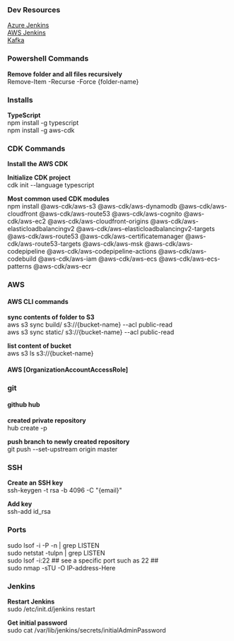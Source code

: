 ### Dev Resources
[Azure Jenkins](http://ops-server.westus2.cloudapp.azure.com:8080/login?from=%2F)<br>
[AWS Jenkins](https://build.rythm.cc/login?from=%2F)<br>
[Kafka](https://login.confluent.io/login?state=g6Fo2SBlSTBhaTlTRlNvUUViQmVsV0pjXzhrZk5ZTE9VUHBrcaN0aWTZIHJFQUtobVlEaUlQTjUxYjFlalNJWmtWWktNN3htdGYzo2NpZNkgbDJoT3AwUzB0a1NCMFRGdHZJWWZaWjlFYUtGdnJTYzY&client=l2hOp0S0tkSB0TFtvIYfZZ9EaKFvrSc6&protocol=oauth2&response_type=id_token&redirect_uri=https%3A%2F%2Fconfluent.cloud%2Fauth_callback&nonce=Ik.mzhx2hxlwDSKCz7Kjmus5hDKAjscG&scope=openid%20profile%20email&auth0Client=eyJuYW1lIjoiYXV0aDAuanMiLCJ2ZXJzaW9uIjoiOS4xNC4wIn0%3D)<br>

### Powershell Commands
**Remove folder and all files recursively**<br>
Remove-Item -Recurse -Force {folder-name}<br>

### Installs
**TypeScript**<br>
npm install -g typescript<br>
npm install -g aws-cdk

###  CDK Commands
**Install the AWS CDK**<br>

**Initialize CDK project**<br>
cdk init --language typescript<br>

**Most common used CDK modules**<br>
npm install @aws-cdk/aws-s3 @aws-cdk/aws-dynamodb @aws-cdk/aws-cloudfront @aws-cdk/aws-route53 @aws-cdk/aws-cognito @aws-cdk/aws-ec2 @aws-cdk/aws-cloudfront-origins @aws-cdk/aws-elasticloadbalancingv2 @aws-cdk/aws-elasticloadbalancingv2-targets @aws-cdk/aws-route53 @aws-cdk/aws-certificatemanager @aws-cdk/aws-route53-targets @aws-cdk/aws-msk @aws-cdk/aws-codepipeline @aws-cdk/aws-codepipeline-actions @aws-cdk/aws-codebuild 	@aws-cdk/aws-iam @aws-cdk/aws-ecs @aws-cdk/aws-ecs-patterns @aws-cdk/aws-ecr<br>

###  AWS
#### AWS CLI commands
**sync contents of folder to S3**<br>
aws s3 sync build/ s3://{bucket-name} --acl public-read<br>
aws s3 sync static/ s3://{bucket-name} --acl public-read<br>

**list content of bucket**<br>
aws s3 ls s3://{bucket-name}<br>

#### AWS [OrganizationAccountAccessRole]

###  git
#### github hub
**created private repository**<br>
hub create -p<br>

**push branch to newly created repository**<br>
git push --set-upstream origin master<br>

###  SSH
**Create an SSH key**<br>
ssh-keygen -t rsa -b 4096 -C "{email}"<br>

**Add key**<br>
ssh-add id_rsa

### Ports
sudo lsof -i -P -n | grep LISTEN<br>
sudo netstat -tulpn | grep LISTEN<br>
sudo lsof -i:22 ## see a specific port such as 22 ##<br>
sudo nmap -sTU -O IP-address-Here<br>


### Jenkins
**Restart Jenkins**<br>
sudo /etc/init.d/jenkins restart<br>

**Get initial password**<br>
sudo cat /var/lib/jenkins/secrets/initialAdminPassword


